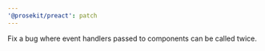 ```yaml
---
'@prosekit/preact': patch
---
```


Fix a bug where event handlers passed to components can be called twice.
